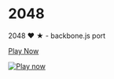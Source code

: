 # 2048
2048 ♥ ★ - backbone.js port

[Play Now](http://veerasundar.com/2048/)

[![Play now](http://veerasundar.com/img/projects/2048.png)](http://veerasundar.com/2048/)
